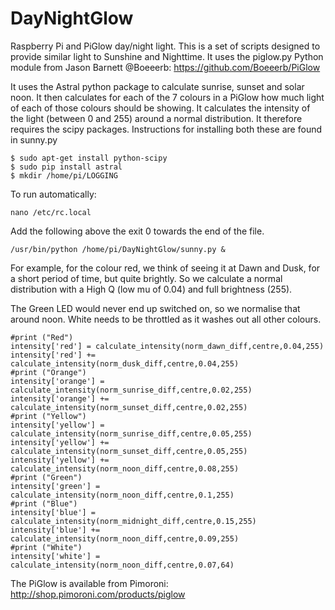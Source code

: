 DayNightGlow
============

Raspberry Pi and PiGlow day/night light. This is a set of scripts designed to provide similar light to Sunshine and Nighttime. It uses the piglow.py Python module from Jason Barnett @Boeeerb: https://github.com/Boeeerb/PiGlow

It uses the Astral python package to calculate sunrise, sunset and solar noon.
It then calculates for each of the 7 colours in a PiGlow how much light of each of those colours should be showing. It calculates the intensity of the light (between 0 and 255) around a normal distribution. It therefore requires the scipy packages. Instructions for installing both these are found in sunny.py

    $ sudo apt-get install python-scipy
    $ sudo pip install astral
    $ mkdir /home/pi/LOGGING
To run automatically:

    nano /etc/rc.local
Add the following above the exit 0 towards the end of the file.

    /usr/bin/python /home/pi/DayNightGlow/sunny.py &

For example, for the colour red, we think of seeing it at Dawn and Dusk, for a short period of time, but quite brightly. So we calculate a normal distribution with a High Q (low mu of 0.04) and full brightness (255).

The Green LED would never end up switched on, so we normalise that around noon. White needs to be throttled as it washes out all other colours.

    #print ("Red")
    intensity['red'] = calculate_intensity(norm_dawn_diff,centre,0.04,255)
    intensity['red'] += calculate_intensity(norm_dusk_diff,centre,0.04,255)
    #print ("Orange")
    intensity['orange'] = calculate_intensity(norm_sunrise_diff,centre,0.02,255)
    intensity['orange'] += calculate_intensity(norm_sunset_diff,centre,0.02,255)
    #print ("Yellow")
    intensity['yellow'] = calculate_intensity(norm_sunrise_diff,centre,0.05,255)
    intensity['yellow'] += calculate_intensity(norm_sunset_diff,centre,0.05,255)
    intensity['yellow'] += calculate_intensity(norm_noon_diff,centre,0.08,255)
    #print ("Green")
    intensity['green'] = calculate_intensity(norm_noon_diff,centre,0.1,255)
    #print ("Blue")
    intensity['blue'] = calculate_intensity(norm_midnight_diff,centre,0.15,255)
    intensity['blue'] += calculate_intensity(norm_noon_diff,centre,0.09,255)
    #print ("White")
    intensity['white'] = calculate_intensity(norm_noon_diff,centre,0.07,64)

The PiGlow is available from Pimoroni:
http://shop.pimoroni.com/products/piglow
